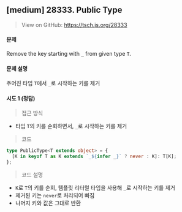 ## [medium] 28333. Public Type

> View on GitHub: https://tsch.js.org/28333

#### 문제

Remove the key starting with `_` from given type `T`.

#### 문제 설명

주어진 타입 `T`에서 `_`로 시작하는 키를 제거

#### 시도 1 (정답)

> 접근 방식

- 타입 `T`의 키를 순회하면서, `_`로 시작하는 키를 제거

> 코드

```ts
type PublicType<T extends object> = {
  [K in keyof T as K extends `_${infer _}` ? never : K]: T[K];
};
```

> 코드 설명

- `K`로 `T`의 키를 순회, 템플릿 리터럴 타입을 사용해 `_`로 시작하는 키를 제거
- 제거된 키는 `never`로 처리되어 빠짐
- 나머지 키와 값은 그대로 반환
